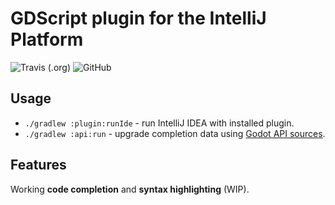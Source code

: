 # GDScript plugin for the IntelliJ Platform

![Travis (.org)](https://img.shields.io/travis/exigow/intellij-gdscript)
![GitHub](https://img.shields.io/github/license/exigow/intellij-gdscript)

## Usage

* `./gradlew :plugin:runIde` - run IntelliJ IDEA with installed plugin.
* `./gradlew :api:run` - upgrade completion data using [Godot API sources](https://github.com/godotengine/godot/tree/master/doc/classes).

## Features

Working **code completion** and **syntax highlighting** (WIP).
